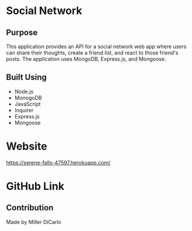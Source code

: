 # Social Network
## Purpose
This application provides an API for a social network web app where users can share their thoughts, create a friend list, and react to those friend's posts. The application uses MongoDB, Express.js, and Mongoose.

## Built Using
* Node.js
* MonogoDB
* JavaScript
* Inquirer
* Express.js
* Mongoose


# Website
https://serene-falls-47597.herokuapp.com/

# GitHub Link


## Contribution
Made by Miller DiCarlo